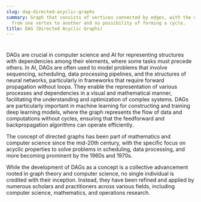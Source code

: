 ```yaml
---
slug: dag-directed-acyclic-graphs
summary: Graph that consists of vertices connected by edges, with the directionality
  from one vertex to another and no possibility of forming a cycle.
title: DAG (Directed Acyclic Graphs)
---
```


#

DAGs are crucial in computer science and AI for representing structures with dependencies among their elements, where some tasks must precede others. In AI, DAGs are often used to model problems that involve sequencing, scheduling, data processing pipelines, and the structures of neural networks, particularly in frameworks that require forward propagation without loops. They enable the representation of various processes and dependencies in a visual and mathematical manner, facilitating the understanding and optimization of complex systems. DAGs are particularly important in machine learning for constructing and training deep learning models, where the graph represents the flow of data and computations without cycles, ensuring that the feedforward and backpropagation algorithms can operate efficiently.

The concept of directed graphs has been part of mathematics and computer science since the mid-20th century, with the specific focus on acyclic properties to solve problems in scheduling, data processing, and more becoming prominent by the 1960s and 1970s.

While the development of DAGs as a concept is a collective advancement rooted in graph theory and computer science, no single individual is credited with their inception. Instead, they have been refined and applied by numerous scholars and practitioners across various fields, including computer science, mathematics, and operations research.